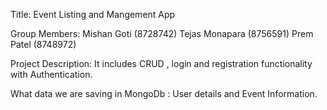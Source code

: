 Title: Event Listing and Mangement App

Group Members: Mishan Goti (8728742)
               Tejas Monapara (8756591)
               Prem Patel (8748972)
               
Project Description: It includes CRUD , login and registration functionality with Authentication.        

What data we are saving in MongoDb : User details and Event Information.
